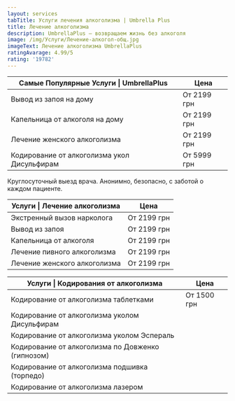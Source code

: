 ```yaml
---
layout: services
tabTitle: Услуги лечения алкоголизма | Umbrella Plus
title: Лечение алкоголизма
description: UmbrellaPlus — возвращаем жизнь без алкоголя
image: /img/Услуги/Лечение-алкогол-общ.jpg
imageText: Лечение алкоголизма UmbrellaPlus
ratingAvarage: 4.99/5
rating: '19782'
---
```


| Самые Популярные Услуги \| UmbrellaPlus     | Цена        |
| ------------------------------------------- | ----------- |
| Вывод из запоя на дому                      | От 2199 грн |
| Капельница от алкоголя на дому              | От 2199 грн |
| Лечение женского алкоголизма                | От 2199 грн |
| Кодирование от алкоголизма укол Дисульфирам | От 5999 грн |

Круглосуточный выезд врача. Анонимно, безопасно, с заботой о каждом пациенте.

| Услуги \| Лечение алкоголизма | Цена        |
| ----------------------------- | ----------- |
| Экстренный вызов нарколога    | От 2199 грн |
| Вывод из запоя                | От 2199 грн |
| Капельница от алкоголя        | От 2199 грн |
| Лечение пивного алкоголизма   | От 2199 грн |
| Лечение женского алкоголизма  | От 2199 грн |

| Услуги \| Кодирования от алкоголизма              | Цена        |
| ------------------------------------------------- | ----------- |
| Кодирование от алкоголизма таблетками             | От 1500 грн |
| Кодирование от алкоголизма уколом Дисульфирам     |             |
| Кодирование от алкоголизма уколом Эспераль        |             |
| Кодирование от алкоголизма по Довженко (гипнозом) |             |
| Кодирование от алкоголизма подшивка (торпедо)     |             |
| Кодирование от алкоголизма лазером                |             |
